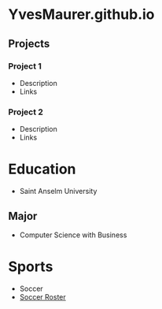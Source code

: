 # YvesMaurer.github.io

## Projects 
### Project 1
- Description
- Links

### Project 2
- Description
- Links

# Education 
- Saint Anselm University
## Major 
- Computer Science with Business

# Sports 
- Soccer
- [Soccer Roster](https://saintanselmhawks.com/sports/mens-soccer/roster/yves-maurer/12507)
